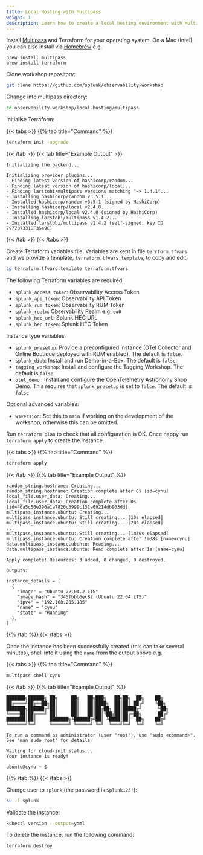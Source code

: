 ```yaml
---
title: Local Hosting with Multipass
weight: 1
description: Learn how to create a local hosting environment with Multipass - Windows/Linux/Mac(Intel)
---
```


Install [Multipass](https://multipass.run/) and Terraform for your operating system. On a Mac (Intel), you can also install via [Homebrew](https://brew.sh/) e.g.

```text
brew install multipass
brew install terraform
```

Clone workshop repository:

```bash
git clone https://github.com/splunk/observability-workshop
```

Change into multipass directory:

```bash
cd observability-workshop/local-hosting/multipass
```

Initialise Terraform:

{{< tabs >}}
{{% tab title="Command" %}}

```bash
terraform init -upgrade
```

{{< /tab >}}
{{< tab title="Example Output" >}}

```text
Initializing the backend...

Initializing provider plugins...
- Finding latest version of hashicorp/random...
- Finding latest version of hashicorp/local...
- Finding larstobi/multipass versions matching "~> 1.4.1"...
- Installing hashicorp/random v3.5.1...
- Installed hashicorp/random v3.5.1 (signed by HashiCorp)
- Installing hashicorp/local v2.4.0...
- Installed hashicorp/local v2.4.0 (signed by HashiCorp)
- Installing larstobi/multipass v1.4.2...
- Installed larstobi/multipass v1.4.2 (self-signed, key ID 797707331BF3549C)
```

{{< /tab >}}
{{< /tabs >}}

Create Terraform variables file. Variables are kept in file `terrform.tfvars` and we provide a template, `terraform.tfvars.template`, to copy and edit:

```bash
cp terraform.tfvars.template terraform.tfvars
```

The following Terraform variables are required:

- `splunk_access_token`: Observability Access Token
- `splunk_api_token`: Observability API Token
- `splunk_rum_token`: Observability RUM Token
- `splunk_realm`: Observability Realm e.g. `eu0`
- `splunk_hec_url`: Splunk HEC URL
- `splunk_hec_token`: Splunk HEC Token

Instance type variables:

- `splunk_presetup`: Provide a preconfigured instance (OTel Collector and Online Boutique deployed with RUM enabled). The default is `false`.
- `splunk_diab`: Install and run Demo-in-a-Box. The default is `false`.
- `tagging_workshop`: Install and configure the Tagging Workshop. The default is `false`.
- `otel_demo` : Install and configure the OpenTelemetry Astronomy Shop Demo. This requires that `splunk_presetup` is set to `false`. The default is `false`

Optional advanced variables:

- `wsversion`: Set this to `main` if working on the development of the workshop, otherwise this can be omitted.

Run `terraform plan` to check that all configuration is OK. Once happy run `terraform apply` to create the instance.

{{< tabs >}}
{{% tab title="Command" %}}

```bash
terraform apply
```

{{< /tab >}}
{{% tab title="Example Output" %}}


``` text
random_string.hostname: Creating...
random_string.hostname: Creation complete after 0s [id=cynu]
local_file.user_data: Creating...
local_file.user_data: Creation complete after 0s [id=46a5c50e396a1a7820c3999c131a09214db903dd]
multipass_instance.ubuntu: Creating...
multipass_instance.ubuntu: Still creating... [10s elapsed]
multipass_instance.ubuntu: Still creating... [20s elapsed]
...
multipass_instance.ubuntu: Still creating... [1m30s elapsed]
multipass_instance.ubuntu: Creation complete after 1m38s [name=cynu]
data.multipass_instance.ubuntu: Reading...
data.multipass_instance.ubuntu: Read complete after 1s [name=cynu]

Apply complete! Resources: 3 added, 0 changed, 0 destroyed.

Outputs:

instance_details = [
  {
    "image" = "Ubuntu 22.04.2 LTS"
    "image_hash" = "345fbbb6ec82 (Ubuntu 22.04 LTS)"
    "ipv4" = "192.168.205.185"
    "name" = "cynu"
    "state" = "Running"
  },
]
```

{{% /tab %}}
{{< /tabs >}}

Once the instance has been successfully created (this can take several minutes), shell into it using the `name` from the output above e.g.

{{< tabs >}}
{{% tab title="Command" %}}

```bash
multipass shell cynu
```

{{< /tab >}}
{{% tab title="Example Output" %}}

```text
███████╗██████╗ ██╗     ██╗   ██╗███╗   ██╗██╗  ██╗    ██╗
██╔════╝██╔══██╗██║     ██║   ██║████╗  ██║██║ ██╔╝    ╚██╗
███████╗██████╔╝██║     ██║   ██║██╔██╗ ██║█████╔╝      ╚██╗
╚════██║██╔═══╝ ██║     ██║   ██║██║╚██╗██║██╔═██╗      ██╔╝
███████║██║     ███████╗╚██████╔╝██║ ╚████║██║  ██╗    ██╔╝
╚══════╝╚═╝     ╚══════╝ ╚═════╝ ╚═╝  ╚═══╝╚═╝  ╚═╝    ╚═╝

To run a command as administrator (user "root"), use "sudo <command>".
See "man sudo_root" for details

Waiting for cloud-init status...
Your instance is ready!

ubuntu@cynu ~ $
```

{{% /tab %}}
{{< /tabs >}}

Change user to `splunk` (the password is `Splunk123!`):

```bash
su -l splunk
```

Validate the instance:

```bash
kubectl version --output=yaml
```

To delete the instance, run the following command:

```bash
terraform destroy
```
